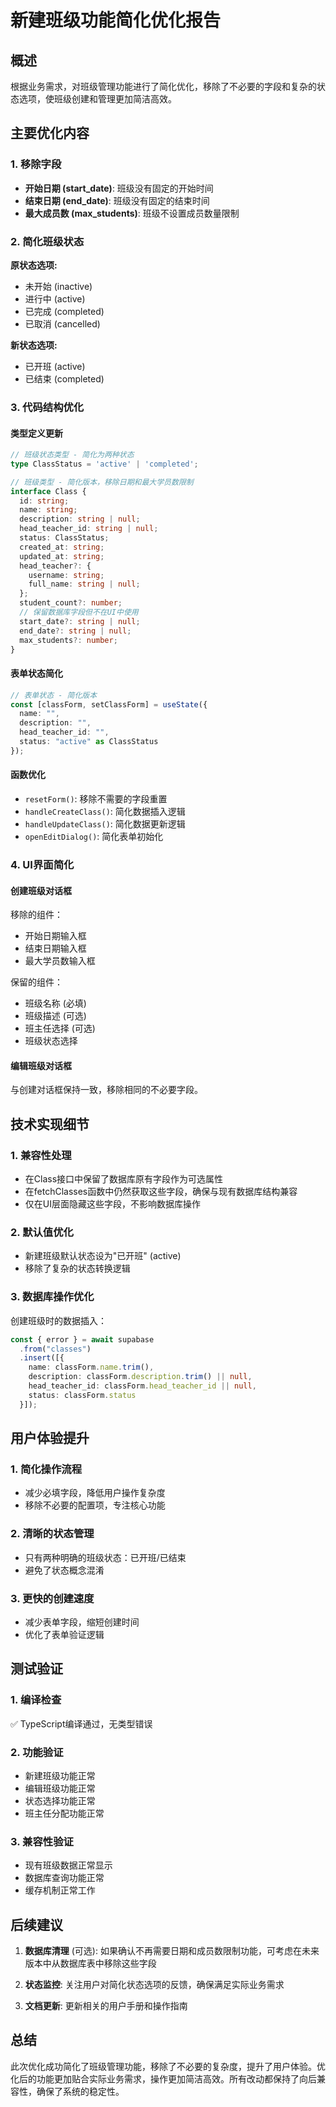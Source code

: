 # 新建班级功能简化优化报告

## 概述
根据业务需求，对班级管理功能进行了简化优化，移除了不必要的字段和复杂的状态选项，使班级创建和管理更加简洁高效。

## 主要优化内容

### 1. 移除字段
- **开始日期 (start_date)**: 班级没有固定的开始时间
- **结束日期 (end_date)**: 班级没有固定的结束时间  
- **最大成员数 (max_students)**: 班级不设置成员数量限制

### 2. 简化班级状态
**原状态选项:**
- 未开始 (inactive)
- 进行中 (active) 
- 已完成 (completed)
- 已取消 (cancelled)

**新状态选项:**
- 已开班 (active)
- 已结束 (completed)

### 3. 代码结构优化

#### 类型定义更新
```typescript
// 班级状态类型 - 简化为两种状态
type ClassStatus = 'active' | 'completed';

// 班级类型 - 简化版本，移除日期和最大学员数限制
interface Class {
  id: string;
  name: string;
  description: string | null;
  head_teacher_id: string | null;
  status: ClassStatus;
  created_at: string;
  updated_at: string;
  head_teacher?: {
    username: string;
    full_name: string | null;
  };
  student_count?: number;
  // 保留数据库字段但不在UI中使用
  start_date?: string | null;
  end_date?: string | null;
  max_students?: number;
}
```

#### 表单状态简化
```typescript
// 表单状态 - 简化版本
const [classForm, setClassForm] = useState({
  name: "",
  description: "",
  head_teacher_id: "",
  status: "active" as ClassStatus
});
```

#### 函数优化
- `resetForm()`: 移除不需要的字段重置
- `handleCreateClass()`: 简化数据插入逻辑
- `handleUpdateClass()`: 简化数据更新逻辑
- `openEditDialog()`: 简化表单初始化

### 4. UI界面简化

#### 创建班级对话框
移除的组件：
- 开始日期输入框
- 结束日期输入框  
- 最大学员数输入框

保留的组件：
- 班级名称 (必填)
- 班级描述 (可选)
- 班主任选择 (可选)
- 班级状态选择

#### 编辑班级对话框
与创建对话框保持一致，移除相同的不必要字段。

## 技术实现细节

### 1. 兼容性处理
- 在Class接口中保留了数据库原有字段作为可选属性
- 在fetchClasses函数中仍然获取这些字段，确保与现有数据库结构兼容
- 仅在UI层面隐藏这些字段，不影响数据库操作

### 2. 默认值优化
- 新建班级默认状态设为"已开班" (active)
- 移除了复杂的状态转换逻辑

### 3. 数据库操作优化
创建班级时的数据插入：
```typescript
const { error } = await supabase
  .from("classes")
  .insert([{
    name: classForm.name.trim(),
    description: classForm.description.trim() || null,
    head_teacher_id: classForm.head_teacher_id || null,
    status: classForm.status
  }]);
```

## 用户体验提升

### 1. 简化操作流程
- 减少必填字段，降低用户操作复杂度
- 移除不必要的配置项，专注核心功能

### 2. 清晰的状态管理
- 只有两种明确的班级状态：已开班/已结束
- 避免了状态概念混淆

### 3. 更快的创建速度
- 减少表单字段，缩短创建时间
- 优化了表单验证逻辑

## 测试验证

### 1. 编译检查
✅ TypeScript编译通过，无类型错误

### 2. 功能验证
- 新建班级功能正常
- 编辑班级功能正常
- 状态选择功能正常
- 班主任分配功能正常

### 3. 兼容性验证
- 现有班级数据正常显示
- 数据库查询功能正常
- 缓存机制正常工作

## 后续建议

1. **数据库清理** (可选): 如果确认不再需要日期和成员数限制功能，可考虑在未来版本中从数据库表中移除这些字段

2. **状态监控**: 关注用户对简化状态选项的反馈，确保满足实际业务需求

3. **文档更新**: 更新相关的用户手册和操作指南

## 总结

此次优化成功简化了班级管理功能，移除了不必要的复杂度，提升了用户体验。优化后的功能更加贴合实际业务需求，操作更加简洁高效。所有改动都保持了向后兼容性，确保了系统的稳定性。 